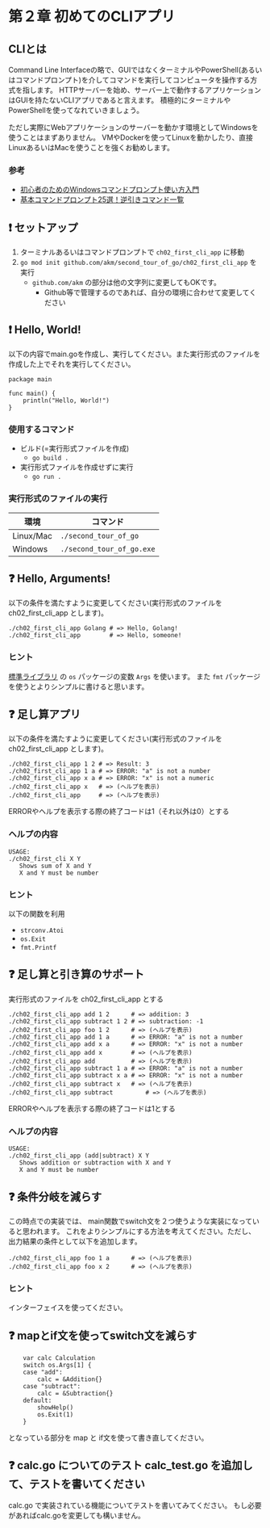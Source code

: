 # 第２章 初めてのCLIアプリ

## CLIとは

Command Line Interfaceの略で、GUIではなくターミナルやPowerShell(あるいはコマンドプロンプト)を介してコマンドを実行してコンピュータを操作する方式を指します。
HTTPサーバーを始め、サーバー上で動作するアプリケーションはGUIを持たないCLIアプリであると言えます。
積極的にターミナルやPowerShellを使ってなれていきましょう。

ただし実際にWebアプリケーションのサーバーを動かす環境としてWindowsを使うことはまずありません。
VMやDockerを使ってLinuxを動かしたり、直接LinuxあるいはMacを使うことを強くお勧めします。

### 参考

- [初心者のためのWindowsコマンドプロンプト使い方入門](https://proengineer.internous.co.jp/content/columnfeature/4962)
- [基本コマンドプロンプト25選！逆引きコマンド一覧](https://proengineer.internous.co.jp/content/columnfeature/5007)

## :exclamation: セットアップ

1. ターミナルあるいはコマンドプロンプトで `ch02_first_cli_app` に移動
2. `go mod init github.com/akm/second_tour_of_go/ch02_first_cli_app` を実行
    - `github.com/akm` の部分は他の文字列に変更してもOKです。
        - Github等で管理するのであれば、自分の環境に合わせて変更してください

## :exclamation: Hello, World!

以下の内容でmain.goを作成し、実行してください。また実行形式のファイルを作成した上でそれを実行してください。

```golang
package main

func main() {
	println("Hello, World!")
}
```

### 使用するコマンド

- ビルド(=実行形式ファイルを作成)
  - `go build .`
- 実行形式ファイルを作成せずに実行
  - `go run .`

### 実行形式のファイルの実行

環境 | コマンド
---------|--------
Linux/Mac | `./second_tour_of_go` 
Windows   | `./second_tour_of_go.exe`


## :question: Hello, Arguments!

以下の条件を満たすように変更してください(実行形式のファイルを ch02_first_cli_app とします)。

```
./ch02_first_cli_app Golang # => Hello, Golang!
./ch02_first_cli_app        # => Hello, someone!
```

### ヒント

[標準ライブラリ](https://pkg.go.dev/std) の `os` パッケージの変数 `Args` を使います。
また `fmt` パッケージを使うとよりシンプルに書けると思います。


## :question: 足し算アプリ

以下の条件を満たすように変更してください(実行形式のファイルを ch02_first_cli_app とします)。

```
./ch02_first_cli_app 1 2 # => Result: 3
./ch02_first_cli_app 1 a # => ERROR: "a" is not a number
./ch02_first_cli_app x a # => ERROR: "x" is not a numeric
./ch02_first_cli_app x   # => (ヘルプを表示)
./ch02_first_cli_app     # => (ヘルプを表示)
```

ERRORやヘルプを表示する際の終了コードは1（それ以外は0）とする

### ヘルプの内容

```
USAGE:
./ch02_first_cli X Y
   Shows sum of X and Y
   X and Y must be number
```

### ヒント

以下の関数を利用

- `strconv.Atoi`
- `os.Exit`
- `fmt.Printf`

## :question: 足し算と引き算のサポート

実行形式のファイルを ch02_first_cli_app とする

```
./ch02_first_cli_app add 1 2      # => addition: 3
./ch02_first_cli_app subtract 1 2 # => subtraction: -1
./ch02_first_cli_app foo 1 2      # => (ヘルプを表示)
./ch02_first_cli_app add 1 a      # => ERROR: "a" is not a number
./ch02_first_cli_app add x a      # => ERROR: "x" is not a number
./ch02_first_cli_app add x        # => (ヘルプを表示)
./ch02_first_cli_app add          # => (ヘルプを表示)
./ch02_first_cli_app subtract 1 a # => ERROR: "a" is not a number
./ch02_first_cli_app subtract x a # => ERROR: "x" is not a number
./ch02_first_cli_app subtract x	  # => (ヘルプを表示)
./ch02_first_cli_app subtract		  # => (ヘルプを表示)
```

ERRORやヘルプを表示する際の終了コードは1とする

### ヘルプの内容

```
USAGE:
./ch02_first_cli_app (add|subtract) X Y
   Shows addition or subtraction with X and Y
   X and Y must be number
```

## :question: 条件分岐を減らす

この時点での実装では、 main関数でswitch文を２つ使うような実装になっていると思われます。
これをよりシンプルにする方法を考えてください。ただし、出力結果の条件として以下を追加します。

```
./ch02_first_cli_app foo 1 a      # => (ヘルプを表示)
./ch02_first_cli_app foo x 2      # => (ヘルプを表示)
```

### ヒント

インターフェイスを使ってください。


## :question: mapとif文を使ってswitch文を減らす

```golang
	var calc Calculation
	switch os.Args[1] {
	case "add":
		calc = &Addition{}
	case "subtract":
		calc = &Subtraction{}
	default:
		showHelp()
		os.Exit(1)
	}
```

となっている部分を map と if文を使って書き直してください。

## :question: calc.go についてのテスト calc_test.go を追加して、テストを書いてください

calc.go で実装されている機能についてテストを書いてみてください。
もし必要があればcalc.goを変更しても構いません。

